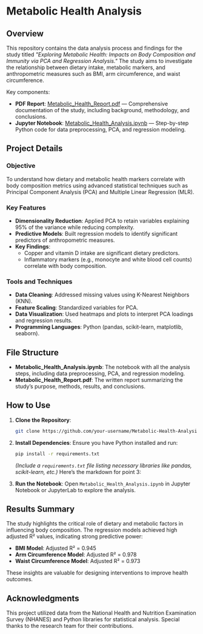 # Metabolic Health Analysis

## Overview

This repository contains the data analysis process and findings for the study titled *"Exploring Metabolic Health: Impacts on Body Composition and Immunity via PCA and Regression Analysis."* The study aims to investigate the relationship between dietary intake, metabolic markers, and anthropometric measures such as BMI, arm circumference, and waist circumference.

Key components:
- **PDF Report**: [Metabolic_Health_Report.pdf](./Metabolic_Health_Report.pdf) — Comprehensive documentation of the study, including background, methodology, and conclusions.
- **Jupyter Notebook**: [Metabolic_Health_Analysis.ipynb](./Metabolic_Health_Analysis.ipynb) — Step-by-step Python code for data preprocessing, PCA, and regression modeling.

## Project Details

### Objective
To understand how dietary and metabolic health markers correlate with body composition metrics using advanced statistical techniques such as Principal Component Analysis (PCA) and Multiple Linear Regression (MLR).

### Key Features
- **Dimensionality Reduction**: Applied PCA to retain variables explaining 95% of the variance while reducing complexity.
- **Predictive Models**: Built regression models to identify significant predictors of anthropometric measures.
- **Key Findings**:
  - Copper and vitamin D intake are significant dietary predictors.
  - Inflammatory markers (e.g., monocyte and white blood cell counts) correlate with body composition.

### Tools and Techniques
- **Data Cleaning**: Addressed missing values using K-Nearest Neighbors (KNN).
- **Feature Scaling**: Standardized variables for PCA.
- **Data Visualization**: Used heatmaps and plots to interpret PCA loadings and regression results.
- **Programming Languages**: Python (pandas, scikit-learn, matplotlib, seaborn).

## File Structure

- **Metabolic_Health_Analysis.ipynb**: The notebook with all the analysis steps, including data preprocessing, PCA, and regression modeling.
- **Metabolic_Health_Report.pdf**: The written report summarizing the study’s purpose, methods, results, and conclusions.

## How to Use

1. **Clone the Repository**:
   ```bash
   git clone https://github.com/your-username/Metabolic-Health-Analysis.git
   ```

2. **Install Dependencies**: Ensure you have Python installed and run:
   ```bash
   pip install -r requirements.txt
   ```
   *(Include a `requirements.txt` file listing necessary libraries like pandas, scikit-learn, etc.)*
Here’s the markdown for point 3:

3. **Run the Notebook**:
   Open `Metabolic_Health_Analysis.ipynb` in Jupyter Notebook or JupyterLab to explore the analysis.
   
## Results Summary

The study highlights the critical role of dietary and metabolic factors in influencing body composition. The regression models achieved high adjusted R² values, indicating strong predictive power:
- **BMI Model**: Adjusted R² = 0.945
- **Arm Circumference Model**: Adjusted R² = 0.978
- **Waist Circumference Model**: Adjusted R² = 0.973

These insights are valuable for designing interventions to improve health outcomes.

## Acknowledgments

This project utilized data from the National Health and Nutrition Examination Survey (NHANES) and Python libraries for statistical analysis. Special thanks to the research team for their contributions.
